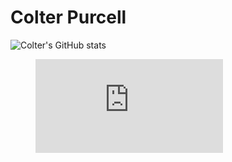 # Colter Purcell
![Colter's GitHub stats](https://github-readme-stats.vercel.app/api?username=colterpurcell&theme=monokai&show_icons=true)
<figure><embed src="https://wakatime.com/share/@c5bc7e67-0b73-41f6-954d-034073c02369/0c07be66-253f-4596-8ebd-127d8d6b3b07.svg"></embed></figure>